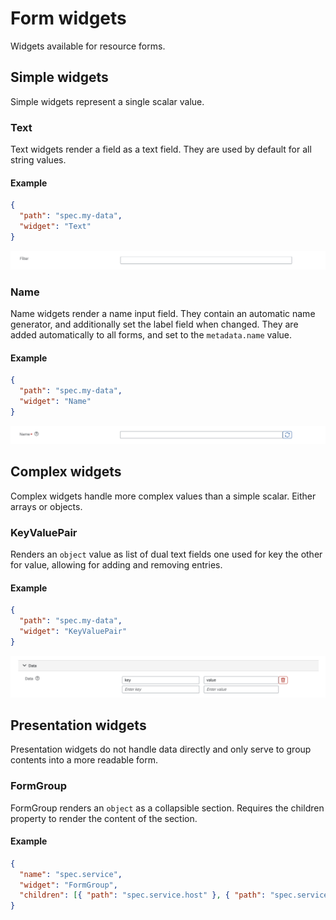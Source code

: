 # Form widgets

Widgets available for resource forms.

## Simple widgets

Simple widgets represent a single scalar value.

### Text

Text widgets render a field as a text field. They are used by default for all string values.

#### Example

```json
{
  "path": "spec.my-data",
  "widget": "Text"
}
```

<p>
<img src="./assets/form-widgets/Text.png" style="max-width:100%;">
</p>

### Name

Name widgets render a name input field. They contain an automatic name generator, and additionally set the label field when changed. They are added automatically to all forms, and set to the `metadata.name` value.

#### Example

```json
{
  "path": "spec.my-data",
  "widget": "Name"
}
```

<p>
<img src="./assets/form-widgets/Name.png" style="max-width:100%;">
</p>

## Complex widgets

Complex widgets handle more complex values than a simple scalar. Either arrays or objects.

### KeyValuePair

Renders an `object` value as list of dual text fields one used for key the other for value, allowing for adding and removing entries.

#### Example

```json
{
  "path": "spec.my-data",
  "widget": "KeyValuePair"
}
```

<p>
<img src="./assets/form-widgets/KeyValue.png" style="max-width:100%;">
</p>

## Presentation widgets

Presentation widgets do not handle data directly and only serve to group contents into a more readable form.

### FormGroup

FormGroup renders an `object` as a collapsible section. Requires the children property to render the content of the section.

#### Example

```json
{
  "name": "spec.service",
  "widget": "FormGroup",
  "children": [{ "path": "spec.service.host" }, { "path": "spec.service.port" }]
}
```
